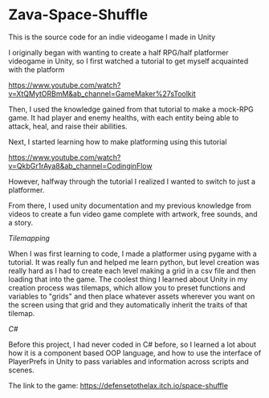 # Zava-Space-Shuffle
This is the source code for an indie videogame I made in Unity

I originally began with wanting to create a half RPG/half platformer videogame in Unity, so I first watched a tutorial to get myself acquainted with the platform

https://www.youtube.com/watch?v=XtQMytORBmM&ab_channel=GameMaker%27sToolkit 

Then, I used the knowledge gained from that tutorial to make a mock-RPG game. It had player and enemy healths, with each entity being able to attack, heal, and raise their abilities.

Next, I started learning how to make platforming using this tutorial

https://www.youtube.com/watch?v=QkbGr1rAya8&ab_channel=CodinginFlow

However, halfway through the tutorial I realized I wanted to switch to just a platformer.

From there, I used unity documentation and my previous knowledge from videos to create a fun video game complete with artwork, free sounds, and a story.

*Tilemapping*

When I was first learning to code, I made a platformer using pygame with a tutorial. It was really fun and helped me learn python, but level creation was really hard as I had to create each level making a grid in a csv file and then loading that into the game. The coolest thing I learned about Unity in my creation process was tilemaps, which allow you to preset functions and variables to "grids" and then place whatever assets wherever you want on the screen using that grid and they automatically inherit the traits of that tilemap.

*C#*

Before this project, I had never coded in C# before, so I learned a lot about how it is a component based OOP language, and how to use the interface of PlayerPrefs in Unity to pass variables and information across scripts and scenes.

The link to the game: https://defensetothelax.itch.io/space-shuffle
